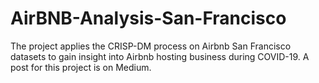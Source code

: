 # AirBNB-Analysis-San-Francisco
The project applies the CRISP-DM process on Airbnb San Francisco datasets to gain insight into Airbnb hosting business during COVID-19. A post for this project is on Medium.
